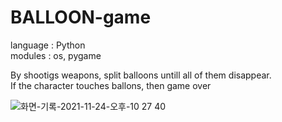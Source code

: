 # BALLOON-game
language : Python    
modules : os, pygame    

By shootigs weapons, split balloons untill all of them disappear.  
If the character touches ballons, then game over

![화면-기록-2021-11-24-오후-10 27 40](https://user-images.githubusercontent.com/85481204/143249314-721b2901-a7d0-477c-aa7e-e66adc60828f.gif)

